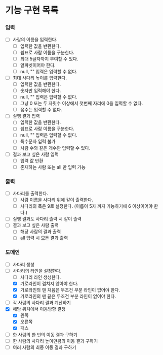 # 기능 구현 목록

### 입력
- [ ] 사람의 이름을 입력한다.
  - [ ] 입력한 값을 반환한다.
  - [ ] 쉼표로 사람 이름을 구분한다.
  - [ ] 최대 5글자까지 부여할 수 있다.
  - [ ] 알파벳이어야 한다.
  - [ ] null, "" 입력은 입력할 수 없다.
- [ ] 최대 사다리 높이를 입력한다.
  - [ ] 입력한 값을 반환한다.
  - [ ] 숫자만 입력해야 한다.
  - [ ] null, "" 입력은 입력할 수 없다.
  - [ ] 그냥 0 또는 두 자릿수 이상에서 첫번째 자리에 0을 입력할 수 없다.
  - [ ] 음수는 입력할 수 없다.
- [ ] 실행 결과 입력
  - [ ] 입력한 값을 반환한다.
  - [ ] 쉼표로 사람 이름을 구분한다.
  - [ ] null, "" 입력은 입력할 수 없다.
  - [ ] 특수문자 입력 불가
  - [ ] 사람 수와 같은 개수만 입력할 수 있다.
- [ ] 결과 보고 싶은 사람 입력
  - [ ] 입력 값 반환
  - [ ] 존재하는 사람 또는 all 만 입력 가능

### 출력
- [ ] 사다리를 출력한다.
  - [ ] 사람 이름을 사다리 위에 같이 출력한다.
  - [ ] 사다리의 폭은 9로 설정한다. (이름이 5자 까지 가능하기에 6 이상이어야 한다.)
- [ ] 실행 결과도 사다리 출력 시 같이 출력
- [ ] 결과 보고 싶은 사람 출력
  - [ ] 해당 사람의 결과 출력
  - [ ] all 입력 시 모든 결과 출력

### 도메인
- [ ] 사다리 생성
- [ ] 사다리의 라인을 설정한다.
  - [ ] 사다리 라인 생성한다.
  - [x] 가로라인이 겹치지 않아야 한다.
  - [x] 가로라인의 맨 처음은 무조건 부분 라인이 없어야 한다.
  - [x] 가로라인의 맨 끝은 무조건 부분 라인이 없어야 한다.
- [ ] 각 사람의 사다리 결과 계산하기
- [x] 해당 위치에서 이동방향 결정
  - [x] 왼쪽
  - [x] 오른쪽
  - [x] 패스
- [ ] 한 사람의 한 번의 이동 결과 구하기
- [ ] 한 사람의 사다리 높이만큼의 이동 결과 구하기
- [ ] 여러 사람의 최종 이동 결과 구하기